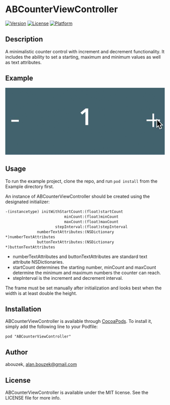 # ABCounterViewController

[![Version](https://img.shields.io/cocoapods/v/ABCounterViewController.svg?style=flat)](http://cocoadocs.org/docsets/ABCounterViewController)
[![License](https://img.shields.io/cocoapods/l/ABCounterViewController.svg?style=flat)](http://cocoadocs.org/docsets/ABCounterViewController)
[![Platform](https://img.shields.io/cocoapods/p/ABCounterViewController.svg?style=flat)](http://cocoadocs.org/docsets/ABCounterViewController)

## Description

A minimalistic counter control with increment and decrement functionality. It includes the ability to set a starting, maximum and minimum values as well as text attributes.

## Example

![alt tag](https://www.github.com/abouzek/ABCounterViewController/raw/master/example.gif)

## Usage

To run the example project, clone the repo, and run `pod install` from the Example directory first.

An instance of ABCounterViewController should be created using the designated initializer:
	
    -(instancetype) initWithStartCount:(float)startCount
                              minCount:(float)minCount
                              maxCount:(float)maxCount
                          stepInterval:(float)stepInterval
                  numberTextAttributes:(NSDictionary *)numberTextAttributes
                  buttonTextAttributes:(NSDictionary *)buttonTextAttributes

* numberTextAttributes and buttonTextAttributes are standard text attribute NSDictionaries.
* startCount determines the starting number, minCount and maxCount determine the minimum and maximum numbers the counter can reach.
* stepInterval is the increment and decrement interval.

The frame must be set manually after initialization and looks best when the width is at least double the height.
    

## Installation

ABCounterViewController is available through [CocoaPods](http://cocoapods.org). To install
it, simply add the following line to your Podfile:

    pod "ABCounterViewController"

## Author

abouzek, alan.bouzek@gmail.com

## License

ABCounterViewController is available under the MIT license. See the LICENSE file for more info.

